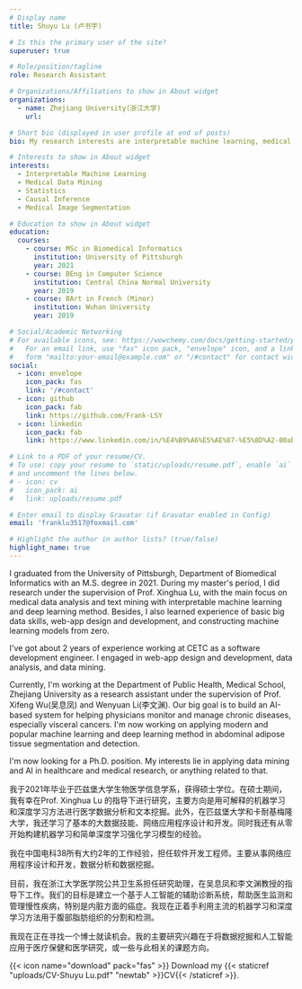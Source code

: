 ```yaml
---
# Display name
title: Shuyu Lu (卢书宇)

# Is this the primary user of the site?
superuser: true

# Role/position/tagline
role: Research Assistant

# Organizations/Affiliations to show in About widget
organizations:
  - name: Zhejiang University(浙江大学)
    url: 

# Short bio (displayed in user profile at end of posts)
bio: My research interests are interpretable machine learning, medical data mining, causal inference and medical image segmentation.

# Interests to show in About widget
interests:
  - Interpretable Machine Learning
  - Medical Data Mining
  - Statistics
  - Causal Inference
  - Medical Image Segmentation

# Education to show in About widget
education:
  courses:
    - course: MSc in Biomedical Informatics
      institution: University of Pittsburgh
      year: 2021
    - course: BEng in Computer Science
      institution: Central China Normal University
      year: 2019
    - course: BArt in French (Minor)
      institution: Wuhan University
      year: 2019

# Social/Academic Networking
# For available icons, see: https://wowchemy.com/docs/getting-started/page-builder/#icons
#   For an email link, use "fas" icon pack, "envelope" icon, and a link in the
#   form "mailto:your-email@example.com" or "/#contact" for contact widget.
social:
  - icon: envelope
    icon_pack: fas
    link: '/#contact'
  - icon: github
    icon_pack: fab
    link: https://github.com/Frank-LSY
  - icon: linkedin
    icon_pack: fab
    link: https://www.linkedin.com/in/%E4%B9%A6%E5%AE%87-%E5%8D%A2-00ab58160/

# Link to a PDF of your resume/CV.
# To use: copy your resume to `static/uploads/resume.pdf`, enable `ai` icons in `params.toml`,
# and uncomment the lines below.
# - icon: cv
#   icon_pack: ai
#   link: uploads/resume.pdf

# Enter email to display Gravatar (if Gravatar enabled in Config)
email: 'franklu3517@foxmail.com'

# Highlight the author in author lists? (true/false)
highlight_name: true
---
```


I graduated from the University of Pittsburgh, Department of Biomedical Informatics with an M.S. degree in 2021. During my master's period, I did research under the supervision of Prof. Xinghua Lu, with the main focus on medical data analysis and text mining with interpretable machine learning and deep learning method. Besides, I also learned experience of basic big data skills, web-app design and development, and constructing machine learning models from zero.

I've got about 2 years of experience working at CETC as a software development engineer. I engaged in web-app design and development, data analysis, and data mining.

Currently, I'm working at the Department of Public Health, Medical School, Zhejiang University as a research assistant under the supervision of Prof. Xifeng Wu(吴息凤) and Wenyuan Li(李文渊). Our big goal is to build an AI-based system for helping physicians monitor and manage chronic diseases, especially visceral cancers. I'm now working on applying modern and popular machine learning and deep learning method in abdominal adipose tissue segmentation and detection.

I'm now looking for a Ph.D. position. My interests lie in applying data mining and AI in healthcare and medical research, or anything related to that.

<!-- There are indeed some fancy ideas in my mind, like:
  - For most chronic diseases, the start point of causes is often tiny and it's not easy for us to feel, however, I believe the causes are mostly buried in those patients' medical records, include those  . -->

我于2021年毕业于匹兹堡大学生物医学信息学系，获得硕士学位。在硕士期间，我有幸在Prof. Xinghua Lu 的指导下进行研究，主要方向是用可解释的机器学习和深度学习方法进行医学数据分析和文本挖掘。此外，在匹兹堡大学和卡耐基梅隆大学，我还学习了基本的大数据技能、网络应用程序设计和开发。同时我还有从零开始构建机器学习和简单深度学习强化学习模型的经验。

我在中国电科38所有大约2年的工作经验，担任软件开发工程师。主要从事网络应用程序设计和开发，数据分析和数据挖掘。

目前，我在浙江大学医学院公共卫生系担任研究助理，在吴息凤和李文渊教授的指导下工作。我们的目标是建立一个基于人工智能的辅助诊断系统，帮助医生监测和管理慢性疾病，特别是内脏方面的癌症。我现在正着手利用主流的机器学习和深度学习方法用于腹部脂肪组织的分割和检测。

我现在正在寻找一个博士就读机会。我的主要研究兴趣在于将数据挖掘和人工智能应用于医疗保健和医学研究，或一些与此相关的课题方向。

{{< icon name="download" pack="fas" >}} Download my {{< staticref "uploads/CV-Shuyu Lu.pdf" "newtab" >}}CV{{< /staticref >}}.
